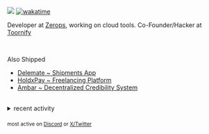 ![](https://komarev.com/ghpvc/?username=dinxsh) [![wakatime](https://wakatime.com/badge/user/018cddd8-b17b-4e5f-a792-bed4da250ea7.svg)](https://wakatime.com/@018cddd8-b17b-4e5f-a792-bed4da250ea7)

Developer at [Zerops](https://zerops.io), working on cloud tools. Co-Founder/Hacker at [Toornify](https://toornify.com)

<br>

Also Shipped
- [Delemate ~ Shipments App](https://delemate.com)
- [HoldxPay ~ Freelancing Platform](https://holdxpay.com/)
- [Ambar ~ Decentralized Credibility System](https://ambar.gg/)
<br>
<details>
<summary>recent activity</summary>

  
| Overview | Card |
|:--------:|:-------------------------:|
| ![Lines of Code & Base Introduction](assets/metrics.plugin.code.lines.svg) | ![Achievements](assets/metrics.plugin.achievements.svg) |


</details>

<sub>most active on [Discord](https://t.co/QPthpsZ1Qu) or [X/Twitter](https://x.com/dineshcodes)</sub>
